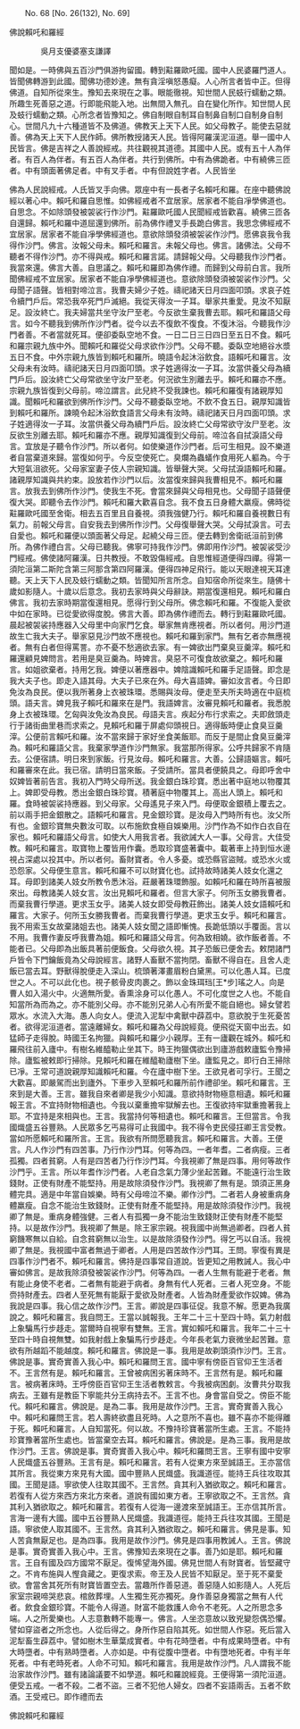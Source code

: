 ﻿　　No. 68 [No. 26(132), No. 69]

佛說賴吒和羅經

　　　　吳月支優婆塞支謙譯


聞如是。一時佛與五百沙門俱游拘留國。轉到黈羅歐吒國。國中人民婆羅門道人。皆聞佛轉游到此國。聞佛功德妙達。無有貪淫嗔怒愚癡。人心所言者皆中正。但得佛道。自知所從來生。豫知去來現在之事。眼能徹視。知世間人民蚑行蠕動之類。所趣生死善惡之道。行即能飛能入地。出無間入無孔。自在變化所作。知世間人民及蚑行蠕動之類。心所念者皆豫知之。佛自制眼自制耳自制鼻自制口自制身自制心。世間凡九十六種道皆不及佛道。佛教天上天下人民。如父母教子。能使去惡就善。佛為天上天下人民作師。佛所教授諸天人民。皆得阿羅漢泥洹道。舉一國中人民皆言。佛是吉祥之人善說經戒。共往觀視其道德。其國中人民。或有五十人為伴者。有百人為伴者。有五百人為伴者。共行到佛所。中有為佛跪者。中有繞佛三匝者。中有頭面著佛足者。中有叉手者。中有但說姓字者。人民皆坐

佛為人民說經戒。人氏皆叉手向佛。眾座中有一長者子名賴吒和羅。在座中聽佛說經以著心中。賴吒和羅自思惟。如佛經戒者不宜居家。居家者不能自凈學佛道也。自思念。不如除頭發被袈裟行作沙門。黈羅歐吒國人民聞經戒皆歡喜。繞佛三匝各自還歸。賴吒和羅中道屈還到佛所。前為佛作禮叉手長跪白佛言。我思念佛經戒不宜居家。居家者不能自凈學佛經道也。意欲除頭發須被袈裟作沙門。愿佛哀我令我得作沙門。佛言。汝報父母未。賴吒和羅言。未報父母也。佛言。諸佛法。父母不聽者不得作沙門。亦不得與戒。賴吒和羅言諾。請歸報父母。父母聽我作沙門者。我當來還。佛言大善。自思議之。賴吒和羅即為佛作禮。而歸到父母前白言。我所聞佛經戒不宜居家。居家者不能自凈學佛經道也。意欲除頭發須被袈裟作沙門。父母聞子語聲。皆相對啼泣言。我曹夫婦少子姓。禱祀諸天日月四面叩頭。求哀子姓令續門戶后。常恐我卒死門戶滅絕。我從天得汝一子耳。舉家共重愛。見汝不知厭足。設汝終亡。我夫婦當共坐守汝尸至老。今反欲生棄我曹去耶。賴吒和羅語父母言。如今不聽我到佛所作沙門者。從今以去不復飲不復食。不復沐浴。今聽我作沙門者善。不者當就死耳。便卻委臥空地不食。一日二日三日四日至五日不食。賴吒和羅宗親九族中外。聞賴吒和羅從父母求欲作沙門。父母不聽。委臥空地絕谷水漿五日不食。中外宗親九族皆到賴吒和羅所。曉語令起沐浴飲食。語賴吒和羅言。汝父母未有汝時。禱祀諸天日月四面叩頭。求子姓適得汝一子耳。汝當供養父母為續門戶后。設汝終亡父母常欲坐守汝尸至老。何況欲生別離去乎。賴吒和羅亦不應。宗親九族皆復到父母前。啼泣謂言。此兒終不受我諫也。賴吒和羅復有諸親厚知識。聞賴吒和羅欲到佛所作沙門。父母不聽委臥空地。不飲不食五日。親厚知識皆到賴吒和羅所。諫曉令起沐浴飲食語言父母未有汝時。禱祀諸天日月四面叩頭。求子姓適得汝一子耳。汝當供養父母為續門戶后。設汝終亡父母常欲守汝尸至老。汝反欲生別離去耶。賴吒和羅亦不應。親厚知識復到父母前。啼泣各自拭淚語父母言。宜放是子聽令作沙門。所以者何。如使樂道作沙門者。后可生相見。設不樂道者自當棄道來歸。當復如何乎。今反空使死亡。臭爛為蟲蟻作食用死人軀為。今于大短氣沮欲死。父母家室妻子伎人宗親知識。皆舉聲大哭。父母拭淚語賴吒和羅。諸親厚知識與共約束。設放若作沙門以后。汝當復來歸與我曹相見不。賴吒和羅言。放我去到佛所作沙門。使我生不死。會當來歸與父母相見也。父母聞子語聲便復大哭。即聽令去作沙門。賴吒和羅大歡喜自念。我不食五日身體大羸瘦。佛時從黈羅歐吒國至舍衛。相去五百里且自養視。須我強健乃行。賴吒和羅自養視數日有氣力。前報父母言。自安我去到佛所作沙門。父母復舉聲大哭。父母拭淚言。可去自愛也。賴吒和羅便以頭面著父母足。起繞父母三匝。便去轉到舍衛祇洹前到佛所。為佛作禮白言。父母已聽我。佛寧可持我作沙門。佛即用作沙門。被袈裟受沙門經戒。佛使諸阿羅漢。日共教授。不敢毀傷經戒。自思惟經道便得四禪。得第一須陀洹第二斯陀含第三阿那含第四阿羅漢。便得四神足飛行。能以天眼達視天耳達聽。天上天下人民及蚑行蠕動之類。皆聞知所言所念。自知宿命所從來生。隨佛十歲如影隨人。十歲以后意念。我初去家時與父母辭訣。期當復還相見。賴吒和羅白佛言。我初去家時期當復還相見。愿得行到父母所。佛念賴吒和羅。不復能入愛欲中如在家時。已從愛欲得度脫。佛言大善。即為佛作禮而去。轉行到黈羅歐吒國。晨起被袈裟持應器入父母里中向家門乞食。舉家無肯應視者。所以者何。用沙門道故生亡我大夫子。舉家惡見沙門故不應視也。賴吒和羅到家門。無有乞者亦無應視者。無有白者但得罵詈。亦不憂不愁適欲去家。有一婢欲出門棄臭豆羹滓。賴吒和羅還顧見婢問言。若用是臭豆羹為。時婢言。臭惡不可復食故欲棄之。賴吒和羅言。如姐欲棄者。持用乞我。婢便以著應器中。婢陰識賴吒和羅手足語聲。即念是我大夫子也。即走入語其母。大夫子已來在外。母大喜語婢。審如汝言者。今日即免汝為良民。便以我所著身上衣被珠環。悉賜與汝母。便走至夫所夫時適在中庭梳頭。語夫言。婢見我子賴吒和羅來在是門。我語婢言。汝審見賴吒和羅者。我悉脫身上衣被珠環。乞匈與汝免汝為良民。母語夫言。疾起分布行求索之。夫即斂頭走行于諸街曲里巷而求索之。見賴吒和羅于屏處仰頭視日。適得飯時便止食臭豆羹滓。公便前言賴吒和羅。汝不當來歸于家好坐食美飯耶。而反于是間止食臭豆羹滓為。賴吒和羅語父言。我棄家學道作沙門無家。我當那所得家。公呼共歸家不肯隨去。公便宿請。明日來到家飯。行見汝母。賴吒和羅言。大善。公歸語嫗言。賴吒和羅審來在此。我已宿。請明日當來飯。子受請所。當具者便饒具之。母即呼舍中奴婢皆著前告言。我初入門時父母所送。我金銀白珠珍寶。悉出著中庭地以物覆其上。婢即受母教。悉出金銀白珠珍寶。積著庭中物覆其上。高出人頭上。賴吒和羅。食時被袈裟持應器。到父母家。父母遙見子來入門。母便取金銀積上覆去之。前以兩手把金銀散之。語賴吒和羅言。見金銀珍寶。是汝母入門時所有也。汝父所有也。金銀珍寶無央數汝可取。以布施飲食極自娛樂用。沙門作為不如作白衣自在家也。賴吒和羅語父母言。如使大人用我言者。我欲誡大人一事。父母言。大佳受教。賴吒和羅言。取寶物上覆皆用作囊。悉取珍寶盛著囊中。載著車上持到恒水邊視占深處以投其中。所以者何。畜財寶者。令人多憂。或恐縣官盜賊。或恐水火或恐怨家。父母便生意言。賴吒和羅不可以財寶化也。試持故時諸美人妓女化還之耳。母即到諸美人妓女所教令悉沐浴。莊嚴著珠環飾服。如賴吒和羅在時所喜被服來出。母教諸美人妓女言。汝出見賴吒和羅者。但言大家子。何所玉女勝我曹者。而棄我曹行學道。更求玉女乎。諸美人妓女即受母教莊飾出。諸美人妓女語賴吒和羅言。大家子。何所玉女勝我曹者。而棄我曹行學道。更求玉女乎。賴吒和羅言。我不用索玉女故棄諸姐去也。諸美人妓女聞之語即慚愧。長跪低頭以手覆面。言以不用。我曹作妻反呼我曹為姐。賴吒和羅語父母言。何為致相嬈。欲作飯者善。不能者已。父母即為出飯具著前便飯食。父母欲久視。其子恐飯已便舍去。敕閉諸門戶皆令下門鑰飯竟為父母說經言。諸野人畜獸不當拘閉。畜獸不得自在。且舍人走飯已當去耳。野獸得脫便走入深山。梳頭著澤畫眉粉白黛黑。可以化愚人耳。已度世之人。不可以此化也。視子骸骨皮肉裹之。飾以金珠珥珰[王*步]瑤之人。向是曹人如入湯火中。火適無所愛。香熏涂身可以化愚人。不可化度世之人也。不能自知當所為而為之。亦不能別父母。亦不能別兄弟人心有所愛不能自絕也。婦女譬若眾水。水流入大海。愚人向女人。便流入泥犁中禽獸中薜荔中。意欲脫于生死憂苦者。欲得泥洹道者。當遠離婦女。賴吒和羅為父母說經竟。便飛從天窗中出去。如猛師子走得脫。時國王名拘獵。與賴吒和羅少小親厚。王有一廬觀在城外。賴吒和羅飛往前入廬中。有樹名維醯勒止坐其下。時王拘獵偶欲出到廬游戲敕廬監令豫掃除。廬監被敕即行掃除。見賴吒和羅在維醯勒廬樹下坐。廬監見之。即行白王掃除已凈。王常可道說親厚知識賴吒和羅。今在廬中樹下坐。王欲見者可孚行。王聞之大歡喜。即嚴駕而出到廬外。下車步入至賴吒和羅所前作禮卻坐。賴吒和羅言。王來到是大善。王言。雖我自來者卿是我少小知識。意欲持財物極意相遺。賴吒和羅報王言。不宜持財物相遺也。今我以棄重擔牢獄解去也。王復欲持牢獄重擔著我上耶。不宜持是來相與也。王言。我當持何等相遺也。賴吒和羅言。王但當言。令我國熾盛五谷豐熟。人民眾多乞丐易得可止我國中。我不得令吏民侵抂卿王言受教。當如所愿賴吒和羅所言。王言。我欲有所問愿聽我言。賴吒和羅言。大善。王便言。凡人作沙門有四苦事。乃行作沙門耳。何等為四。一者年耆。二者病瘦。三者孤獨。四者貧窮。人有是四苦者乃行作沙門耳。今我視卿了無是四事。用何等故作沙門乎。王言。所以年耆作沙門者。人老自念氣力薄少坐起苦難。不能遠行治生致錢財。正使有財產不能堅持。用是故除須發作沙門。我視卿了無有是。頭須正黑身體完具。適是中年當自娛樂。時有父母啼泣不樂。卿作沙門。二者若人身被重病身體羸瘦。自念不能治生致錢財。正使有財產不能堅持。用是故除須發作沙門。我視卿了無是。重病身體強健。三者人有孤獨一身不能治生致錢財正使有財產不能堅持。以是故作沙門。我視卿了無是。除王家宗親。視我國中尚無過卿者。四者人貧窮饑寒無以自給。自念貧窮無以治生。以是故除須發作沙門。得乞丐以自活。我視卿了無是。我視國中富者無過于卿者。人用是四苦故作沙門耳。王問。寧復有異是四事作沙門者不。賴吒和羅言。佛持是四事常自道說。皆更知之用教誡人。我心中審如佛言。是故我除須發被袈裟作沙門。何等為四。一者人生無有能避于老者。無有能止身使不老者。二者無有能避于病者。身無有代人死者。三者人死空身。不能赍持財產去。四者人至死無有能厭于愛欲及財產者。人皆為財產愛欲作奴婢。佛為我說是四事。我心信之故作沙門。王言。卿說是四事征促。我意不解。愿更為我廣說之。賴吒和羅言。我自問王。王當以誠報我。王年二十三十至四十時。氣力射戲上象騙馬行步趍走。當爾時自視寧有雙無。王言。實如賴吒和羅言。我年二十三十至四十時自視無雙。如我射戲上象騙馬行步趍走。今年長老氣力衰微坐起苦難。意欲有所越蹈不能越度。賴吒和羅言。佛說是一事。我用是故剃頭須作沙門。王言。佛說是事。實奇實善入我心中。賴吒和羅問王言。國中寧有傍臣百官仰王生活者不。王言然有是。賴吒和羅言。王曾被病困劣著床時不。王言然有是。賴吒和羅言。被病著床時。王呼傍臣百官仰王生活者教敕言。今我被病困劇。汝曹共分取我病去。王雖有是教臣下寧能共分王病持去不。王言不也。身會當自受之。傍臣不能代。賴吒和羅言。佛說是。是為二事。我用是故作沙門。王言。實奇實善入我心中。賴吒和羅問王言。若人壽終欲盡且死時。人之意所不喜也。雖不喜亦不能得離于死。賴吒和羅言。人自知當死。何以故。不豫持珍寶著當所生處。王言。不能持珍寶豫著當所生處也。皆當棄空去耳。賴吒和羅言。佛說是。是為三事。我用是故作沙門。王言。佛說是事。實奇實善入我心中。賴吒和羅問王言。王寧有國中安寧人民熾盛五谷豐熟。王言有是。賴吒和羅言。若有人從東方來至誠語王。王亦當信其所言。我從東方來見有大國。國中豐熟人民熾盛。我識道徑。能持王兵往攻取其國。王聞是語。寧欲使人往取其國不。王言然。貪其利入猶欲取之。賴吒和羅言。若復有人從方來西方來北方來者。道說有國如東方者。王寧欲取之不。王言然。貪其利入猶欲取之。賴吒和羅言。若復有人從海一邊渡來至誠語王。王亦信其所言。言海一邊有大國。國中五谷豐熟人民熾盛。我識道徑。能持王兵往攻其國。王聞是語。寧欲使人取其國不。王言然。貪其利入猶欲取之。賴吒和羅言。佛見是事。知人苦貪無厭足也。是為四事。我用是故作沙門。佛見是四事用教誡人。王言。佛說是事。實奇實善入我心中。王言。佛豫知去來現在之事。善乃如是耶。賴吒和羅言。王自有國及四方國常不厭足。復悕望海外國。佛見世間人有財寶者。皆堅藏守之。不肯布施與人慳貪藏之。更復求索。帝王及人民皆不知厭足。至于死不棄愛欲。會當舍其死所有財寶皆置空去。當趣所作善惡道。善惡隨人如影隨人。人死后家室宗親啼哭悲哀。棺斂葬埋。人生獨生死亦獨死。身作善惡身獨當之無有人代者。飲食金銀珍寶。不能令人得道。財富不能救護人命令不老死。人之所思念多端。人之所愛樂也。人志意數轉不能專一。佛言。人坐恣意故以致兇變怨偶恐懼。譬如穿盜者之所念也。人從后得之。身所作惡自陷其死。如世間人作惡。死后當入泥犁畜生薜荔中。譬如樹木生華葉成實者。中有花時墮者。中有成果時墮者。中有大時墮者。中有熟時墮者。人亦如是。中有從腹中墮者。中有墮地死者。中有半年死者。中有老時死者。人命不可知。賴吒和羅言。我用是故作沙門。凡人謂我不能治家故作沙門。雖有諸論議要不如學道。賴吒和羅說經竟。王便得第一須陀洹道。便受五戒。一者不殺。二者不盜。三者不犯他人婦女。四者不妄語兩舌。五者不飲酒。王受戒已。即作禮而去

佛說賴吒和羅經
